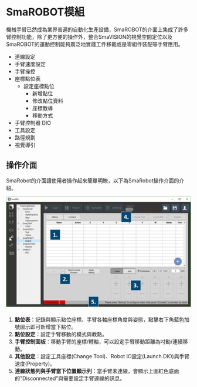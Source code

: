 # SmaROBOT模組

機械手臂已然成為業界普遍的自動化生產設備，SmaROBOT的介面上集成了許多臂控制功能，除了更方便的操作外，整合SmaVISION的視覺空間定位以及SmaROBOT的運動控制能夠廣泛地實踐工件移載或是零組件裝配等手臂應用。

* 連線設定
* 手臂速度設定
* 手臂操控
* 座標點位表
  * 設定座標點位
    * 新增點位
    * 修改點位資料
    * 座標教導
    * 移動方式
* 手臂控制器 DIO
* 工具設定
* 路徑規劃
* 視覺導引

## 操作介面

SmaRobot的介面讓使用者操作起來簡單明瞭，以下為SmaRobot操作介面的介紹。

![SmaRobot&#x64CD;&#x4F5C;&#x4ECB;&#x9762;](../../.gitbook/assets/1-1.jpg)

1. **點位表**：記錄與顯示點位座標、手臂各軸座標角度與姿態，點擊右下角藍色加號圖示即可新增當下點位。
2. **點位設定**：設定手臂移動的模式與教點。
3. **手臂控制面板**：移動手臂的座標/轉軸，可以設定手臂移動距離為吋動/連續移動。
4. **其他設定**：設定工具座標\(Change Tool\)、Robot IO設定\(Launch DIO\)與手臂速度\(Property\)。
5. **連線狀態列與手臂當下位置顯示列**：當手臂未連線，會顯示上圖紅色底面的"Disconnected"與需要設定手臂連線的訊息。

